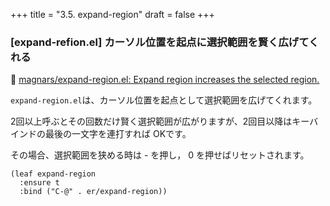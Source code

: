 +++
title = "3.5. expand-region"
draft = false
+++
### [expand-refion.el] カーソル位置を起点に選択範囲を賢く広げてくれる
🔗 [magnars/expand-region.el: Expand region increases the selected region.](https://github.com/magnars/expand-region.el)

`expand-region.el`は、カーソル位置を起点として選択範囲を広げてくれます。

2回以上呼ぶとその回数だけ賢く選択範囲が広がりますが、2回目以降はキーバインドの最後の一文字を連打すれば OKです。

その場合、選択範囲を狭める時は - を押し， 0 を押せばリセットされます。

```elisp
(leaf expand-region
  :ensure t
  :bind ("C-@" . er/expand-region))
```
